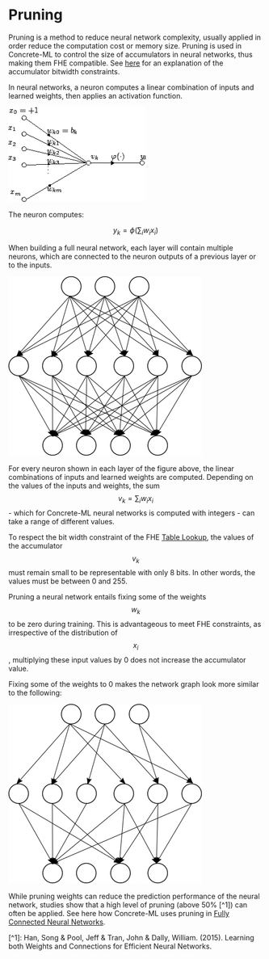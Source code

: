 # Pruning

Pruning is a method to reduce neural network complexity, usually applied in order reduce the computation cost or memory size. Pruning is used in Concrete-ML to control the size of accumulators in neural networks, thus making them FHE compatible. See [here](../getting-started/concrete_numpy.md#limitations-for-fhe-friendly-neural-networks) for an explanation of the accumulator bitwidth constraints.

In neural networks, a neuron computes a linear combination of inputs and learned weights, then applies an activation function.

![Artificial Neuron (from: wikipedia)](../figures/Artificial_neuron.png)

The neuron computes:

$$y_k = \phi\left(\sum_i w_ix_i\right)$$

When building a full neural network, each layer will contain multiple neurons, which are connected to the neuron outputs of a previous layer or to the inputs.

![Fully Connected Neural Network](../figures/network.png)

For every neuron shown in each layer of the figure above, the linear combinations of inputs and learned weights are computed. Depending on the values of the inputs and weights, the sum $$v_k = \sum_i w_ix_i$$ - which for Concrete-ML neural networks is computed with integers - can take a range of different values.

To respect the bit width constraint of the FHE [Table Lookup](https://docs.zama.ai/concrete-numpy/tutorials/table_lookup), the values of the accumulator $$v_k$$ must remain small to be representable with only 8 bits. In other words, the values must be between 0 and 255.

Pruning a neural network entails fixing some of the weights $$w_k$$ to be zero during training. This is advantageous to meet FHE constraints, as irrespective of the distribution of $$x_i$$, multiplying these input values by 0 does not increase the accumulator value.

Fixing some of the weights to 0 makes the network graph look more similar to the following:

![Pruned Fully Connected Neural Network](../figures/prunednet.png)

While pruning weights can reduce the prediction performance of the neural network, studies show that a high level of pruning (above 50% \[^1\]) can often be applied. See here how Concrete-ML uses pruning in [Fully Connected Neural Networks](../_apidoc/concrete.ml.sklearn.html#concrete.ml.sklearn.qnn.NeuralNetClassifier).

\[^1\]: Han, Song & Pool, Jeff & Tran, John & Dally, William. (2015). Learning both Weights and Connections for Efficient Neural Networks.


